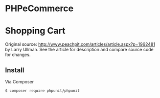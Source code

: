 
# PHPeCommerce

# Shopping Cart

Original source: http://www.peachpit.com/articles/article.aspx?p=1962481 by Larry Ullman. See the article for
description and compare source code for changes.

## Install

Via Composer

``` bash
$ composer require phpunit/phpunit
```


